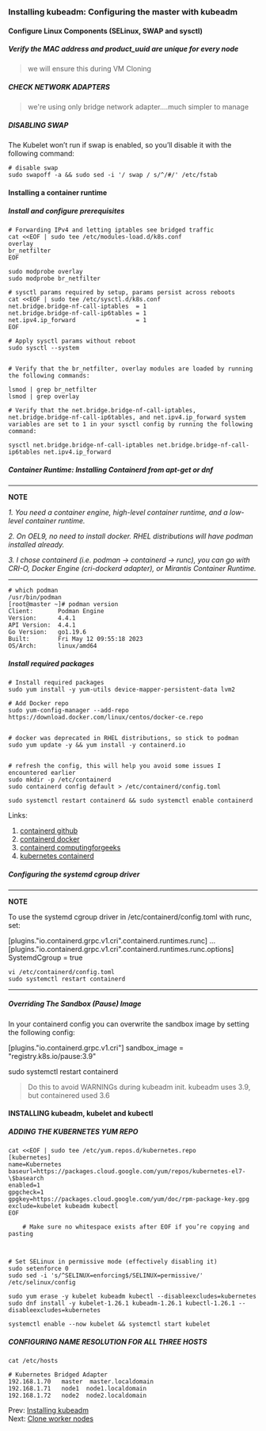 ### Installing kubeadm: Configuring the master with kubeadm
#### Configure Linux Components (SELinux, SWAP and sysctl)

##### Verify the MAC address and product_uuid are unique for every node

> we will ensure this during VM Cloning


##### CHECK NETWORK ADAPTERS

> we're using only bridge network adapter....much simpler to manage



##### DISABLING SWAP
The Kubelet won’t run if swap is enabled, so you’ll disable it with the following command:

```shell
# disable swap
sudo swapoff -a && sudo sed -i '/ swap / s/^/#/' /etc/fstab
```



#### Installing a container runtime
##### Install and configure prerequisites

```shell
# Forwarding IPv4 and letting iptables see bridged traffic
cat <<EOF | sudo tee /etc/modules-load.d/k8s.conf
overlay
br_netfilter
EOF	
 
sudo modprobe overlay
sudo modprobe br_netfilter	  
	 
# sysctl params required by setup, params persist across reboots
cat <<EOF | sudo tee /etc/sysctl.d/k8s.conf
net.bridge.bridge-nf-call-iptables  = 1
net.bridge.bridge-nf-call-ip6tables = 1
net.ipv4.ip_forward                 = 1
EOF

# Apply sysctl params without reboot
sudo sysctl --system	 
	

# Verify that the br_netfilter, overlay modules are loaded by running the following commands:

lsmod | grep br_netfilter
lsmod | grep overlay	 

# Verify that the net.bridge.bridge-nf-call-iptables, net.bridge.bridge-nf-call-ip6tables, and net.ipv4.ip_forward system variables are set to 1 in your sysctl config by running the following command:

sysctl net.bridge.bridge-nf-call-iptables net.bridge.bridge-nf-call-ip6tables net.ipv4.ip_forward

```

##### Container Runtime: Installing Containerd from apt-get or dnf


---
**NOTE**

*1. You need a container engine, high-level container runtime, and a low-level container runtime.*

*2. On OEL9, no need to install docker. RHEL distributions will have podman installed already.*

*3. I chose containerd (i.e. podman -> containerd -> runc), you can go with CRI-O, Docker Engine (cri-dockerd adapter), or Mirantis Container Runtime.*

---

```shell
# which podman
/usr/bin/podman
[root@master ~]# podman version
Client:       Podman Engine
Version:      4.4.1
API Version:  4.4.1
Go Version:   go1.19.6
Built:        Fri May 12 09:55:18 2023
OS/Arch:      linux/amd64
```





##### Install required packages
```shell 
# Install required packages
sudo yum install -y yum-utils device-mapper-persistent-data lvm2

# Add Docker repo
sudo yum-config-manager --add-repo https://download.docker.com/linux/centos/docker-ce.repo


# docker was deprecated in RHEL distributions, so stick to podman
sudo yum update -y && yum install -y containerd.io


# refresh the config, this will help you avoid some issues I encountered earlier
sudo mkdir -p /etc/containerd 
sudo containerd config default > /etc/containerd/config.toml

sudo systemctl restart containerd && sudo systemctl enable containerd

```

Links:
1. [containerd github](https://github.com/containerd/containerd/blob/main/docs/getting-started.md)
2. [containerd docker](https://docs.docker.com/engine/install/centos/)
3. [containerd computingforgeeks](https://computingforgeeks.com/)
4. [kubernetes containerd](install-kubernetes-cluster-on-centos-with-kubeadm/?amp)




##### Configuring the systemd cgroup driver
---
**NOTE**

To use the systemd cgroup driver in /etc/containerd/config.toml with runc, set:

[plugins."io.containerd.grpc.v1.cri".containerd.runtimes.runc]
  ...
  [plugins."io.containerd.grpc.v1.cri".containerd.runtimes.runc.options]
    SystemdCgroup = true

```shell
vi /etc/containerd/config.toml
sudo systemctl restart containerd
```
---




##### Overriding The Sandbox (Pause) Image
In your containerd config you can overwrite the sandbox image by setting the following config:

[plugins."io.containerd.grpc.v1.cri"]
  sandbox_image = "registry.k8s.io/pause:3.9"
  
  
sudo systemctl restart containerd
 

> Do this to avoid WARNINGs during kubeadm init. kubeadm uses 3.9, but containered used 3.6





#### INSTALLING kubeadm, kubelet and kubectl
##### ADDING THE KUBERNETES YUM REPO

```shell 
cat <<EOF | sudo tee /etc/yum.repos.d/kubernetes.repo
[kubernetes]
name=Kubernetes
baseurl=https://packages.cloud.google.com/yum/repos/kubernetes-el7-\$basearch
enabled=1
gpgcheck=1
gpgkey=https://packages.cloud.google.com/yum/doc/rpm-package-key.gpg
exclude=kubelet kubeadm kubectl
EOF

	# Make sure no whitespace exists after EOF if you’re copying and pasting
	
	
	
# Set SELinux in permissive mode (effectively disabling it)
sudo setenforce 0
sudo sed -i 's/^SELINUX=enforcing$/SELINUX=permissive/' /etc/selinux/config

sudo yum erase -y kubelet kubeadm kubectl --disableexcludes=kubernetes
sudo dnf install -y kubelet-1.26.1 kubeadm-1.26.1 kubectl-1.26.1 --disableexcludes=kubernetes

systemctl enable --now kubelet && systemctl start kubelet

```



##### CONFIGURING NAME RESOLUTION FOR ALL THREE HOSTS

```shell 
cat /etc/hosts

# Kubernetes Bridged Adapter 
192.168.1.70   master  master.localdomain
192.168.1.71   node1  node1.localdomain
192.168.1.72   node2  node2.localdomain
```

Prev: [Installing kubeadm](03-installing-kubeadm.md)<br>
Next: [Clone worker nodes](05-cloning-worker-nodes.md)